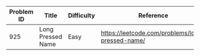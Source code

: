 | Problem ID | Title | Difficulty | Reference
| --- | --- | --- | ---
| 925 | Long Pressed Name | Easy | https://leetcode.com/problems/long-pressed-name/
